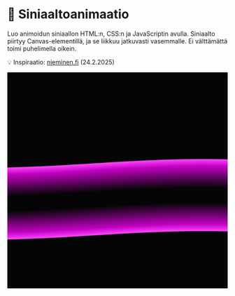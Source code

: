 # 🌊 Siniaaltoanimaatio

Luo animoidun siniaallon HTML:n, CSS:n ja JavaScriptin avulla. Siniaalto piirtyy Canvas-elementillä, ja se liikkuu jatkuvasti vasemmalle. Ei välttämättä toimi puhelimella oikein.

💡 Inspiraatio: [nieminen.fi](https://nieminen.fi) (24.2.2025)

![Kuva pötkylästä](../kuvat/pötkylä.PNG)
